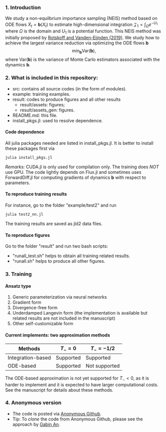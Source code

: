 ### 1. Introduction

We study a non-equilbrium importance sampling (NEIS) method based on ODE flows $\dot X_t = \boldsymbol{b}(X_t)$ to estimate high-dimensional integration $\mathcal Z_1 = \int_{\Omega} e^{-U_1}$ where $\Omega$ is the domain and $U_1$ is a potential function. This NEIS method was initially proposed by [Rotskoff and Vanden-Eijnden (2019)](https://journals.aps.org/prl/abstract/10.1103/PhysRevLett.122.150602). We study how to achieve the largest variance reduction via optimizing the ODE flows $\boldsymbol{b}$
$$\min_{\boldsymbol{b}} \text{Var}(\boldsymbol{b}),$$
where $\text{Var}(\boldsymbol{b})$ is the variance of Monte Carlo estimators associated with the dynamics $\boldsymbol{b}$.

### 2. What is included in this repository:
- src: contains all source codes (in the form of modules).
- example: training examples.
- result: codes to produce figures and all other results
  - result/assets: figures;
  - result/assets_gen: figures.
- README.md: this file.
- install_pkgs.jl: used to resolve dependence.

#### Code dependence

All julia packages needed are listed in install_pkgs.jl. It is better to install these packages first via
```
julia install_pkgs.jl
```
*Remarks:* CUDA.jl is only used for compilation only. The training does *NOT* use GPU. The code lightly depends on Flux.jl and sometimes uses ForwardDiff.jl for computing gradients of dynamics $\boldsymbol{b}$ with respect to parameters.

#### To reproduce training results
For instance, go to the folder "example/test2" and run
```
julia test2_nn.jl
```
The training results are saved as jld2 data files.

#### To reproduce figures
Go to the folder "result" and run two bash scripts:
- "runall_test.sh" helps to obtain all training related results.
- "runall.sh" helps to produce all other figures.

### 3. Training

#### Ansatz type
1. Generic parameterization via neural networks
2. Gradient form
3. Divergence-free form
4. Underdamped Langevin form (the implementation is available but related results are not included in the manuscript)
5. Other self-customizable form

#### Current implements: two approximation methods

| Methods | $T_{-} = 0$ | $T_{-}=-1/2$ |
|---------|-------------|-------------|
| Integration-based   | Supported | Supported |
| ODE-based | Supported | Not supported |

The ODE-based approximation is not yet supported for $T_{-} < 0$, as it is harder to implement and it is expected to have larger computational costs. See the manuscript for details about these methods.

### 4. Anonymous version
- The code is posted via [Anonymous Github](https://anonymous.4open.science/r/NEIS-4DC0).
- Tip: To *clone* the code from Anonymous Github, please see the approach by [Gabin An](https://github.com/agb94/download-anonymous-github).
